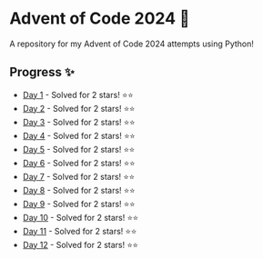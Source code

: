 # Advent of Code 2024 🎄

A repository for my Advent of Code 2024 attempts using Python!

## Progress ✨

* [Day 1](day1.py) - Solved for 2 stars! ⭐⭐
* [Day 2](day2.py) - Solved for 2 stars! ⭐⭐
* [Day 3](day3.py) - Solved for 2 stars! ⭐⭐
* [Day 4](day4.py) - Solved for 2 stars! ⭐⭐
* [Day 5](day5.py) - Solved for 2 stars! ⭐⭐
* [Day 6](day6.py) - Solved for 2 stars! ⭐⭐
* [Day 7](day7.py) - Solved for 2 stars! ⭐⭐
* [Day 8](day8.py) - Solved for 2 stars! ⭐⭐
* [Day 9](day9.py) - Solved for 2 stars! ⭐⭐
* [Day 10](day10.py) - Solved for 2 stars! ⭐⭐
* [Day 11](day11.py) - Solved for 2 stars! ⭐⭐
* [Day 12](day12.py) - Solved for 2 stars! ⭐⭐